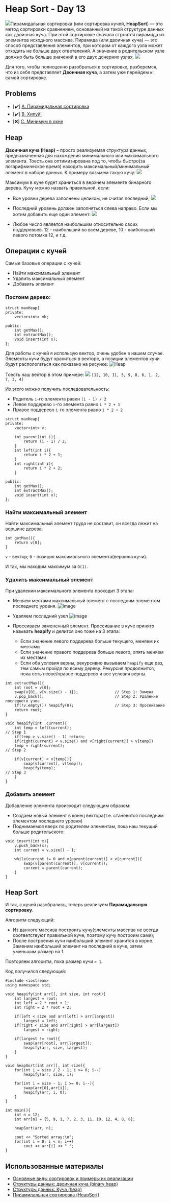 # Heap Sort - Day 13

![](https://habrastorage.org/r/w1560/webt/qh/xz/os/qhxzos7q9w_r0prbkjurx1akd0m.png)Пирамидальная сортировка (или сортировка кучей, **HeapSort**) — это метод сортировки сравнением, основанный на такой структуре данных как двоичная куча. При этой сортировке сначала строится пирамида из элементов исходного массива. Пирамида (или двоичная куча) — это способ представления элементов, при котором от каждого узла может отходить не больше двух ответвлений. А значение в родительском узле должно быть больше значений в его двух дочерних узлах.
![](https://avatars.mds.yandex.net/get-media-platform/1619812/c65e0acc-f342-4689-8791-f5a01a2402cc/orig)

Для того, чтобы полноценно разобраться в сортировке, разберемся, что из себя представляет **Двоичная куча**, а затем уже перейдем к самой сортировке.

## Problems

- [✔️] [A. Пирамидальная сортировка](https://informatics.msk.ru/mod/statements/view3.php?id=&chapterid=754#1)
- [✔️] [B. Хипуй!](https://informatics.msk.ru/mod/statements/view.php?chapterid=755#1)
- [❌] [C. Минимум в окне](https://informatics.msk.ru/mod/statements/view.php?chapterid=756#1)

## Heap
**Двоичная куча (Heap)** – просто реализуемая структура данных, предназначенная для нахождения минимального или максимального элемента. Тоесть она оптимизирована под то, чтобы быстро(за логарифмическое время) находить максимальный/минимальный элемент в наборе данных.
К примеру возьмем такую кучу:
![](https://avatars.mds.yandex.net/get-media-platform/1619812/c65e0acc-f342-4689-8791-f5a01a2402cc/orig)

Максимум в куче будет храниться в верхнем элементе бинарного дерева. 
Кучу можно назвать правильной, если:
- Все уровни дерева заполнены целиком, не считая последний;
![](https://www.linkpicture.com/q/HeapSample.png)

- Последний уровень должен заполняться слева направо. Если мы хотим добавить еще один элемент:
![](https://www.linkpicture.com/q/HeapSample1.png) 

- Любое число является наибольшим относительно своих поддеревьев.
12 - наибольший во всем дереве, 10 - наибольший левого потомка 12, и т.д.

## Операции с кучей

Самые базовые операции с кучей:
- Найти максимальный элемент
- Удалить максимальный элемент
- Добавить элемент

### Постоим дерево:
```
struct maxHeap{
private:
	vector<int> mh;

public:
	int getMax();
	int extractMax();
	void insert(int x);
};
```
Для работы с кучей я использую вектор, очень удобен в нашем случае. Элементы кучи будут храниться в векторе, а позиции элементов кучи будут распологаться как показано на рисунке:
![Heap](https://aquarchitect.github.io/swift-algorithm-club/Heap/Images/LargeHeap.png)

Тоесть наш вектор в этом примере:
![](https://avatars.mds.yandex.net/get-media-platform/1619812/c65e0acc-f342-4689-8791-f5a01a2402cc/orig)
`[12, 10, 11, 5, 9, 8, 6, 1, 2, 7, 3, 4]`

Из этого можно получить последовательность:
- Родитель `i`-го элемента равен `(i - 1) / 2`
- Левое поддерево  `i`-го элемента равно `i * 2 + 1`
- Правое поддерево `i`-го элемента равно `i * 2 + 2`

```
struct maxHeap{
private:
	vector<int> v;
	
	int parent(int i){
		return (i - 1) / 2;
	}
	int left(int i){
		return i * 2 + 1;
	}
	int right(int i){
		return i * 2 + 2;
	}
	
public:
	int getMax();
	int extractMax();
	void insert(int x);
};
```


### Найти максимальный элемент

Найти максимальный элемент труда не составит, он всегда лежит на вершине дерева. 
```
int getMax(){
	return v[0];
}
```
`v` - вектор;
`0` - позиция максимального элемента(вершина кучи).

И так, мы находим максимум за `O(1)`.

### Удалить максимальный элемент

При удалении максимального элемента проходит 3 этапа:
- Меняем местами максимальный элемент с  последним элементом последнего уровня. 
![image](https://www.linkpicture.com/q/extractMaxStep1.png)

- Удаляем последний узел
![image](https://www.linkpicture.com/q/extractMaxStep2.png)

- Просеиваем замененный элемент. Просеивание в куче принято называть **heapify** и делится оно тоже на 3 этапа:
	- Если значение левого поддерева больше текущего, меняем их местами
	- Если значение правого поддерева больше левого, опять меняем их местами
	- Если оба условия верны, рекурсивно вызываем `heapify` еще раз, тем самым пройдя по всему дереву.
	Рекурсия продолжится, пока есть левое/правое поддерево и все условия верны.
```
int extractMax(){
	int root = v[0];
	swap(v[0], v[v.size() - 1]); 				// Step 1: Замена
	v.pop_back(); 								// Step 2: Удаление последнего узла
	if(!v.empty()) heapify(0); 					// Step 3: Просеивание
	return root;
}
  
void heapify(int  current){
	int temp = left(current); 												// Step 1
	if(temp > v.size() - 1) return;
	if(right(current) < v.size() and v[right(current)] > v[temp])
	temp = right(current); 													// Step 2
	  
	if(v[current] < v[temp]){
		swap(v[current], v[temp]);
		heapify(temp); 														// Step 3
	}
}
```

### Добавить элемент

Добавление элемента происходит следующим образом:
- Создаем новый элемент в конец вектора(т.е. становится последним элементом последнего уровня)
- Поднимаемся вверх по родителям элементам, пока наш текущий больше родительского:

```
void insert(int x){
	v.push_back(x);
	int current = v.size() - 1;
	  
	while(current != 0 and v[parent(current)] < v[current]){
		swap(v[parent(current)], v[current]);
		current = parent(current);
	}
}
```

## Heap Sort

И так, с кучей разобрались, теперь реализуем **Пирамидальную сортировку**.

Алгоритм следующий:
- Из данного массива построить кучу(элементы массива не всегда соответствуют правильной куче, поэтому кучу построим сами);
- После построения кучи наибольший элемент хранится в корне. Заменим наибольший элемент на последний в куче, затем уменьшим размер на 1. 

Повторяем алгоритм, пока размер кучи `> 1`.

Код получился следующий:
```
#include <iostream>
using namespace std;
  
void heapify(int arr[], int size, int root){
	int largest = root;
	int left = 2 * root + 1;
	int right = 2 * root + 2;
	  
	if(left < size and arr[left] > arr[largest])
		largest = left;
	if(right < size and arr[right] > arr[largest])
		largest = right;
	  
	if(largest != root){
		swap(arr[root], arr[largest]);
		heapify(arr, size, largest);
	}
}
  
void heapSort(int arr[], int size){
	for(int i = size / 2 - 1; i >= 0; i--)
		heapify(arr, size, i);
  
	for(int i = size - 1; i >= 0; i--){
		swap(arr[0],arr[i]);
		heapify(arr, i, 0);
	}
}
  
int main(){
	int n = 12;
	int arr[n] = {5, 9, 1, 7, 2, 3, 11, 10, 12, 4, 8, 6};
	  
	heapSort(arr, n);
	  
	cout << "Sorted array:\n";
	for(int i = 0; i < n; i++)
		cout << arr[i] << " ";
}
```

## Использованные материалы
- [Основные виды сортировок и примеры их реализации](https://academy.yandex.ru/posts/osnovnye-vidy-sortirovok-i-primery-ikh-realizatsii)
- [Структуры данных: двоичная куча (binary heap)](https://habr.com/ru/post/112222/)
- [Структуры данных: Куча (heap)](https://www.youtube.com/watch?v=noQ4SUoqrQA)
- [Пирамидальная сортировка (HeapSort)](https://habr.com/ru/company/otus/blog/460087/)
